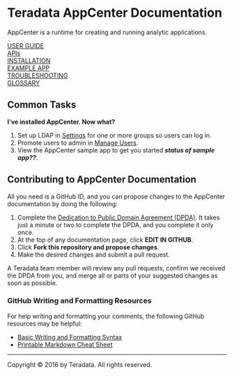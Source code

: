# Teradata AppCenter Documentation

AppCenter is a runtime for creating and running analytic applications. 

<div class="row">
 <div class="grid-4">
 <a href="user-guide/index.md" class="btn btn-raised btn-block"><i class="fa fa-desktop"></i> USER GUIDE</a>
 </div>
 <div class="grid-4">
 <a href="ingest/index.md" class="btn btn-raised btn-block"><i class="fa fa-code"></i>APIs</a>
 </div>
 <div class="grid-4">
 <a href="api/index.md" class="btn btn-raised btn-block"><i class="fa fa-code"></i> INSTALLATION</a>
 </div>
</div>
<div class="row">
 <div class="grid-4">
 <a href="installation/prerequisites.md" class="btn btn-raised btn-block"><i class="fa fa-download"></i> EXAMPLE APP</a>
 </div>
 <div class="grid-4">
 <a href="troubleshooting/intro.md" class="btn btn-raised btn-block"><i class="fa fa-question-circle"></i> TROUBLESHOOTING</a>
 </div>
 <div class="grid-4">
 <a href="GLOSSARY.md" class="btn btn-raised btn-block"><i class="fa fa-book"></i> GLOSSARY</a>
 </div>
</div>

## Common Tasks

**I've installed AppCenter. Now what?**

1. Set up LDAP in [Settings](user-guide/settings.md) for one or more groups so users can log in.
2. Promote users to admin in [Manage Users](user-guide/manage-users.md).
3. View the AppCenter sample app to get you started _**status of sample app??**_.

## Contributing to AppCenter Documentation

All you need is a GitHub ID, and you can propose changes to the AppCenter documentation by doing the following:

1. Complete the [Dedication to Public Domain Agreement (DPDA)](CONTRIBUTING-DOCUMENTATION.md). It takes just a minute or two to complete the DPDA, and you complete it only once.
2. At the top of any documentation page, click **EDIT IN GITHUB**. 
3. Click **Fork this repository and propose changes**.
4. Make the desired changes and submit a pull request.

A Teradata team member will review any pull requests, confirm we received the DPDA from you, and merge all or parts of your suggested changes as soon as possible.  

### GitHub Writing and Formatting Resources

For help writing and formatting your comments, the following GitHub resources may be helpful:
- [Basic Writing and Formatting Syntax](https://help.github.com/articles/basic-writing-and-formatting-syntax/)
- [Printable Markdown Cheat Sheet](https://guides.github.com/pdfs/markdown-cheatsheet-online.pdf)


---

Copyright &copy; 2016 by Teradata. All rights reserved.
